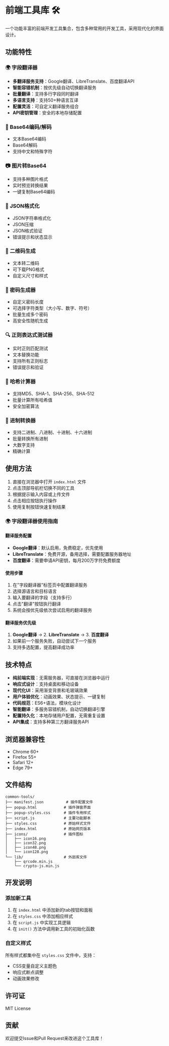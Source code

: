 # 前端工具库 🛠️

一个功能丰富的前端开发工具集合，包含多种常用的开发工具，采用现代化的界面设计。

## 功能特性

### 🌍 字段翻译器
- **多翻译服务支持**：Google翻译、LibreTranslate、百度翻译API
- **智能容错机制**：按优先级自动切换翻译服务
- **批量翻译**：支持多行字段同时翻译
- **多语言支持**：支持50+种语言互译
- **配置灵活**：可自定义翻译服务组合
- **API密钥管理**：安全的本地存储配置

### 🔐 Base64编码/解码
- 文本Base64编码
- Base64解码
- 支持中文和特殊字符

### 📷 图片转Base64
- 支持多种图片格式
- 实时预览转换结果
- 一键复制Base64编码

### 📄 JSON格式化
- JSON字符串格式化
- JSON压缩
- JSON格式验证
- 错误提示和状态显示

### 📱 二维码生成
- 文本转二维码
- 可下载PNG格式
- 自定义尺寸和样式

### 🔐 密码生成器
- 自定义密码长度
- 可选择字符类型（大小写、数字、符号）
- 批量生成多个密码
- 高安全性随机生成

### 🔍 正则表达式测试器
- 实时正则匹配测试
- 文本替换功能
- 支持所有正则标志
- 错误提示和验证

### 🔢 哈希计算器
- 支持MD5、SHA-1、SHA-256、SHA-512
- 批量计算所有哈希值
- 安全加密算法

### 🔢 进制转换器
- 支持二进制、八进制、十进制、十六进制
- 批量转换所有进制
- 大数字支持
- 精确计算

## 使用方法

1. 直接在浏览器中打开 `index.html` 文件
2. 点击顶部导航栏切换不同的工具
3. 根据提示输入内容或上传文件
4. 点击相应按钮执行操作
5. 使用复制按钮快速复制结果

### 🌍 字段翻译器使用指南

#### 翻译服务配置
- **Google翻译**：默认启用，免费稳定，优先使用
- **LibreTranslate**：免费开源，备用选择，需要配置服务器地址
- **百度翻译**：需要申请API密钥，每月200万字符免费额度

#### 使用步骤
1. 在"字段翻译器"标签页中配置翻译服务
2. 选择源语言和目标语言
3. 输入要翻译的字段（支持多行）
4. 点击"翻译"按钮执行翻译
5. 系统会按优先级依次尝试启用的翻译服务

#### 翻译服务优先级
1. **Google翻译** → 2. **LibreTranslate** → 3. **百度翻译**
2. 如果前一个服务失败，自动尝试下一个服务
3. 支持多选配置，提高翻译成功率

## 技术特点

- **纯前端实现**：无需服务器，可直接在浏览器中运行
- **响应式设计**：支持桌面和移动设备
- **现代化UI**：采用渐变背景和毛玻璃效果
- **用户体验优化**：动画效果、状态提示、一键复制
- **代码规范**：ES6+语法，模块化设计
- **智能翻译**：多服务容错机制，自动切换翻译引擎
- **配置持久化**：本地存储用户配置，无需重复设置
- **API集成**：支持多种第三方翻译服务API

## 浏览器兼容性

- Chrome 60+
- Firefox 55+
- Safari 12+
- Edge 79+

## 文件结构

```
common-tools/
├── manifest.json          # 插件配置文件
├── popup.html            # 插件弹窗界面
├── popup-styles.css      # 插件专用样式
├── script.js             # 主要功能脚本
├── styles.css            # 原始样式文件
├── index.html            # 原始网页版本
├── icons/                # 插件图标
│   ├── icon16.png
│   ├── icon32.png
│   ├── icon48.png
│   └── icon128.png
└── lib/                  # 外部库文件
    ├── qrcode.min.js
    └── crypto-js.min.js
```

## 开发说明

### 添加新工具

1. 在 `index.html` 中添加新的tab按钮和面板
2. 在 `styles.css` 中添加相应样式
3. 在 `script.js` 中实现工具逻辑
4. 在 `init()` 方法中调用新工具的初始化函数

### 自定义样式

所有样式都集中在 `styles.css` 文件中，支持：
- CSS变量自定义主题色
- 响应式断点调整
- 动画效果修改

## 许可证

MIT License

## 贡献

欢迎提交Issue和Pull Request来改进这个工具库！
